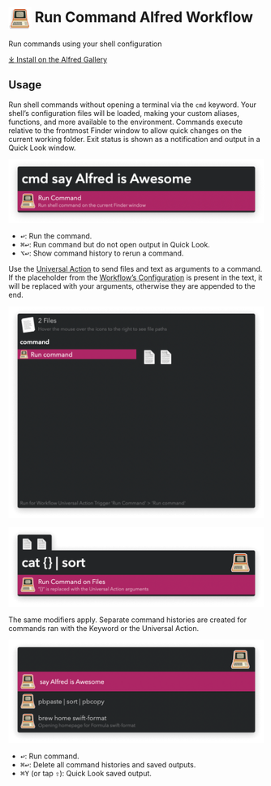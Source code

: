 # <img src='Workflow/icon.png' width='45' align='center' alt='icon'> Run Command Alfred Workflow

Run commands using your shell configuration

[⤓ Install on the Alfred Gallery](https://alfred.app/workflows/vitor/run-command)

## Usage

Run shell commands without opening a terminal via the `cmd` keyword. Your shell’s configuration files will be loaded, making your custom aliases, functions, and more available to the environment. Commands execute relative to the frontmost Finder window to allow quick changes on the current working folder. Exit status is shown as a notification and output in a Quick Look window.

![Sending command](Workflow/images/about/cmd.png)

* <kbd>↩&#xFE0E;</kbd>: Run the command.
* <kbd>⌘</kbd><kbd>↩&#xFE0E;</kbd>: Run command but do not open output in Quick Look.
* <kbd>⌥</kbd><kbd>↩&#xFE0E;</kbd>: Show command history to rerun a command.

Use the [Universal Action](https://www.alfredapp.com/help/features/universal-actions/) to send files and text as arguments to a command. If the placeholder from the [Workflow’s Configuration](https://www.alfredapp.com/help/workflows/user-configuration/) is present in the text, it will be replaced with your arguments, otherwise they are appended to the end.

![Universal Action selecting files](Workflow/images/about/ua.png)

![Universal Action command](Workflow/images/about/uacommand.png)

The same modifiers apply. Separate command histories are created for commands ran with the Keyword or the Universal Action.

![Command history](Workflow/images/about/history.png)

* <kbd>↩&#xFE0E;</kbd>: Run command.
* <kbd>⌘</kbd><kbd>↩&#xFE0E;</kbd>: Delete all command histories and saved outputs.
* <kbd>⌘</kbd><kbd>Y</kbd> (or tap <kbd>⇧</kbd>): Quick Look saved output.
